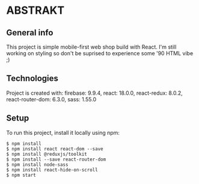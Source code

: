 # ABSTRAKT

## General info
This project is simple mobile-first web shop build with React. I'm still working on styling so don't be suprised to experience some '90 HTML vibe ;)
	
## Technologies
Project is created with:
firebase: 9.9.4,
react: 18.0.0,
react-redux: 8.0.2,
react-router-dom: 6.3.0,
sass: 1.55.0
	
## Setup
To run this project, install it locally using npm:

```
$ npm install
$ npm install react react-dom --save
$ npm install @reduxjs/toolkit
$ npm install --save react-router-dom
$ npm install node-sass
$ npm install react-hide-on-scroll
$ npm start
```
